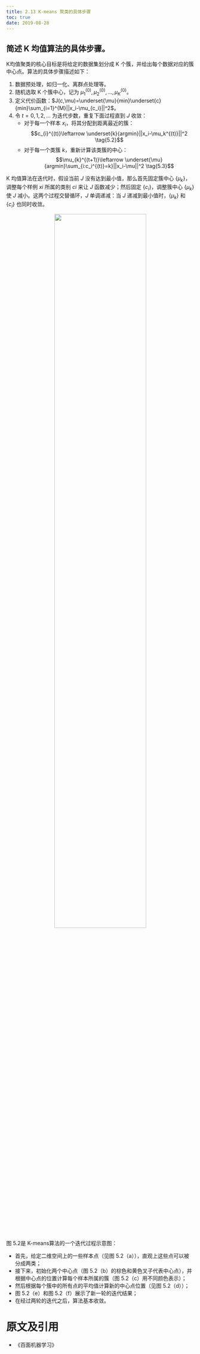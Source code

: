 ```yaml
---
title: 2.13 K-means 聚类的具体步骤
toc: true
date: 2019-08-28
---
```


## 简述 K 均值算法的具体步骤。

K均值聚类的核心目标是将给定的数据集划分成 K 个簇，并给出每个数据对应的簇中心点。算法的具体步骤描述如下：

1. 数据预处理，如归一化、离群点处理等。
2. 随机选取 K 个簇中心，记为 $\mu_1^{(0)},\mu_2^{(0)},...,\mu_K^{(0)}$。
3. 定义代价函数：$J(c,\mu)=\underset{\mu}{min}\underset{c}{min}\sum_{i=1}^{M}||x_i-\mu_{c_i}||^2$。
4. 令 $t=0,1,2,...$ 为迭代步数，重复下面过程直到 $J$ 收敛：
    - 对于每一个样本 $x_i$，将其分配到距离最近的簇：
    $$c_{i}^{(t)}\leftarrow \underset{k}{argmin}||x_i-\mu_k^{(t)}||^2 \tag{5.2}$$
    - 对于每一个类簇 $k$，重新计算该类簇的中心：
    $$\mu_{k}^{(t+1)}\leftarrow \underset{\mu}{argmin}\sum_{i:c_i^{(t)}=k}||x_i-\mu||^2 \tag{5.3}$$

K 均值算法在迭代时，假设当前 $J$ 没有达到最小值，那么首先固定簇中心 $\{\mu_k\}$，调整每个样例 $xi$ 所属的类别 $ci$ 来让 $J$ 函数减少；然后固定 $\{c_i\}$，调整簇中心 $\{\mu_k\}$ 使 $J$ 减小。这两个过程交替循环，$J$ 单调递减：当 $J$ 递减到最小值时，$\{\mu_k\}$ 和 $\{c_i\}$ 也同时收敛。

<p align="center">
    <img width="70%" height="70%" src="http://images.iterate.site/blog/image/20190331/mfw52A8Kiv36.png?imageslim">
</p>


图 5.2是 K-means算法的一个迭代过程示意图：

- 首先，给定二维空间上的一些样本点（见图 5.2（a）），直观上这些点可以被分成两类；
- 接下来，初始化两个中心点（图 5.2（b）的棕色和黄色叉子代表中心点），并根据中心点的位置计算每个样本所属的簇（图 5.2（c）用不同颜色表示）；
- 然后根据每个簇中的所有点的平均值计算新的中心点位置（见图 5.2（d））；
- 图 5.2（e）和图 5.2（f）展示了新一轮的迭代结果；
- 在经过两轮的迭代之后，算法基本收敛。




# 原文及引用

- 《百面机器学习》
